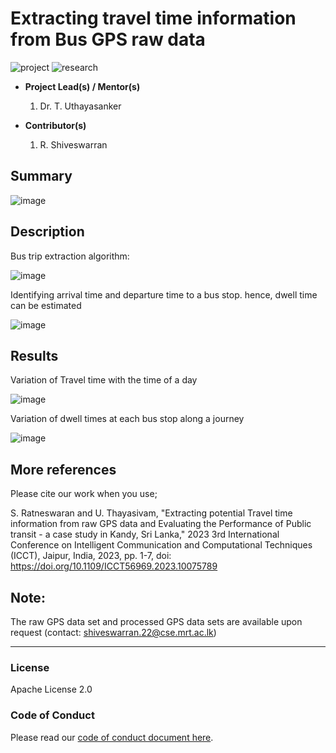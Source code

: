 # Extracting travel time information from Bus GPS raw data

![project] ![research]



- <b>Project Lead(s) / Mentor(s)</b>
    1. Dr. T. Uthayasanker 
    
- <b>Contributor(s)</b>
    1. R. Shiveswarran



## Summary


![image](https://user-images.githubusercontent.com/87017018/232291100-ea7e23dc-2939-49f0-aaa0-bbb1edf5efe0.png)


## Description

Bus trip extraction algorithm:   

![image](https://user-images.githubusercontent.com/87017018/232291192-06b15058-5db9-4038-9798-c4990d58739d.png)

Identifying arrival time and departure time to a bus stop. hence, dwell time can be estimated  

![image](https://user-images.githubusercontent.com/87017018/232291216-a0e4e374-0f6b-4b9c-b2c8-8768bc8e4370.png)


## Results

Variation of Travel time with the time of a day  

![image](https://user-images.githubusercontent.com/87017018/232291267-a76d7c27-e767-471a-bb96-8f81bfd08590.png)

Variation of dwell times at each bus stop along a journey   

![image](https://user-images.githubusercontent.com/87017018/232291295-16e13635-b04d-4b19-9039-0a0bcf2a7dda.png)

## More references  

Please cite our work when you use;

S. Ratneswaran and U. Thayasivam, "Extracting potential Travel time information from raw GPS data and Evaluating the Performance of Public transit - a case study in Kandy, Sri Lanka," 2023 3rd International Conference on Intelligent Communication and Computational Techniques (ICCT), Jaipur, India, 2023, pp. 1-7, doi: https://doi.org/10.1109/ICCT56969.2023.10075789


## Note: 
The raw GPS data set and processed GPS data sets are available upon request (contact: shiveswarran.22@cse.mrt.ac.lk)


---

### License

Apache License 2.0

### Code of Conduct

Please read our [code of conduct document here](https://github.com/aaivu/aaivu-introduction/blob/master/docs/code_of_conduct.md).

[project]: https://img.shields.io/badge/-Project-blue
[research]: https://img.shields.io/badge/-Research-yellowgreen
